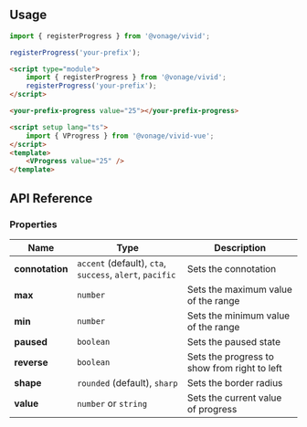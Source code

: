 ## Usage

<vwc-tabs gutters="none">
<vwc-tab label="Web component"></vwc-tab>
<vwc-tab-panel>

```js
import { registerProgress } from '@vonage/vivid';

registerProgress('your-prefix');
```

```html preview
<script type="module">
	import { registerProgress } from '@vonage/vivid';
	registerProgress('your-prefix');
</script>

<your-prefix-progress value="25"></your-prefix-progress>
```

</vwc-tab-panel>
<vwc-tab label="Vue"></vwc-tab>
<vwc-tab-panel>

```html
<script setup lang="ts">
	import { VProgress } from '@vonage/vivid-vue';
</script>
<template>
	<VProgress value="25" />
</template>
```

</vwc-tab-panel>
</vwc-tabs>

## API Reference

### Properties

<div class="table-wrapper">

| Name            | Type                                                     | Description                                  |
| --------------- | -------------------------------------------------------- | -------------------------------------------- |
| **connotation** | `accent` (default), `cta`, `success`, `alert`, `pacific` | Sets the connotation                         |
| **max**         | `number`                                                 | Sets the maximum value of the range          |
| **min**         | `number`                                                 | Sets the minimum value of the range          |
| **paused**      | `boolean`                                                | Sets the paused state                        |
| **reverse**     | `boolean`                                                | Sets the progress to show from right to left |
| **shape**       | `rounded` (default), `sharp`                             | Sets the border radius                       |
| **value**       | `number` or `string`                                     | Sets the current value of progress           |

</div>

